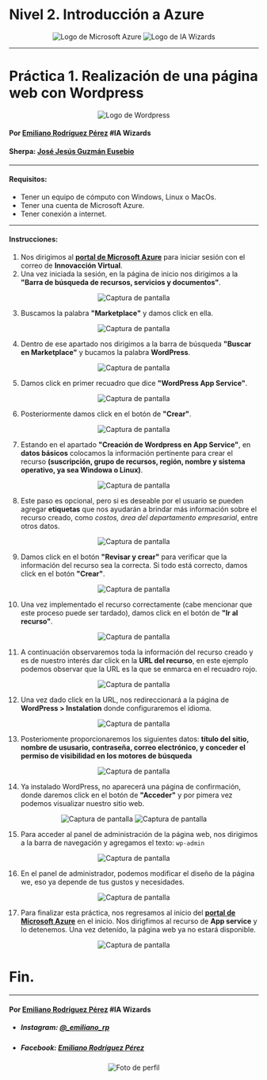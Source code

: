 # Nivel 2. Introducción a Azure
<center>

![Logo de Microsoft Azure](Imágenes/Microsoft_Azure.svg.png) ![Logo de IA Wizards](Imágenes/logocomunidad2.png)

</center>

---
# Práctica 1. Realización de una página web con Wordpress
<center>

![Logo de Wordpress](Imágenes/Logo-WordPress.png)

</center>

#### Por [Emiliano Rodríguez Pérez](https://github.com/Emiliano-RP) #IA Wizards
#### Sherpa: [José Jesús Guzmán Eusebio](https://github.com/josejesusguzman)
---
#### Requisitos:
- Tener un equipo de cómputo con Windows, Linux o MacOs.
- Tener una cuenta de Microsoft Azure.
- Tener conexión a internet.
---
#### Instrucciones:
1. Nos dirigimos al **[portal de Microsoft Azure](https://portal.azure.com/#home)** para iniciar sesión con el correo de **Innovacción Virtual**.
2. Una vez iniciada la sesión, en la página de inicio nos dirigimos a la **"Barra de búsqueda de recursos, servicios y documentos"**. 
<center>

![Captura de pantalla](Imágenes/Captura-de-pantalla-1.png)

</center>

3. Buscamos la palabra **"Marketplace"** y damos click en ella.
<center>

![Captura de pantalla](Imágenes/Captura-de-pantalla-2.png)

</center>

4. Dentro de ese apartado nos dirigimos a la barra de búsqueda **"Buscar en Marketplace"** y bucamos la palabra **WordPress**.
<center>

![Captura de pantalla](Imágenes/Captura-de-pantalla-3.png)

</center>

5. Damos click en primer recuadro que dice **"WordPress App Service"**.
<center>

![Captura de pantalla](Imágenes/Captura-de-pantalla-4.png)

</center>

6. Posteriormente damos click en el botón de **"Crear"**.
<center>

![Captura de pantalla](Imágenes/Captura-de-pantalla-5.png)

</center>

7. Estando en el apartado **"Creación de Wordpress en App Service"**, en **datos básicos** colocamos la información pertinente para crear el recurso **(suscripción, grupo de recursos, región, nombre y sistema operativo, ya sea Windowa o Linux)**.
<center>

![Captura de pantalla](Imágenes/Captura-de-pantalla-6.png)

</center>

8. Este paso es opcional, pero si es deseable por el usuario se pueden agregar **etiquetas** que nos ayudarán a brindar más información sobre el recurso creado, como *costos, área del departamento empresarial*, entre otros datos.
<center>

![Captura de pantalla](Imágenes/Captura-de-pantalla-7.png)

</center>

9. Damos click en el botón **"Revisar y crear"** para verificar que la información del recurso sea la correcta. Si todo está correcto, damos click en el botón **"Crear"**.
<center>

![Captura de pantalla](Imágenes/Captura-de-pantalla-8.png)

</center>

10.  Una vez implementado el recurso correctamente (cabe mencionar que este proceso puede ser tardado), damos click en el botón de **"Ir al recurso"**.
<center>

![Captura de pantalla](Imágenes/Captura-de-pantalla-9.png)

</center>

11. A continuación observaremos toda la información del recurso creado y es de nuestro interés dar click en la **URL del recurso**, en este ejemplo podemos observar que la URL es la que se enmarca en el recuadro rojo.
<center>

![Captura de pantalla](Imágenes/Captura-de-pantalla-10.png)

</center>

12. Una vez dado click en la URL, nos redireccionará a la página de **WordPress > Instalation** donde configuraremos el idioma.
<center>

![Captura de pantalla](Imágenes/Captura-de-pantalla-11.png)

</center>

13. Posteriomente proporcionaremos los siguientes datos: **título del sitio, nombre de ususario, contraseña, correo electrónico, y conceder el permiso de visibilidad en los motores de búsqueda**
<center>

![Captura de pantalla](Imágenes/Captura-de-pantalla-12.png)

</center>

14. Ya instalado WordPress, no aparecerá una página de confirmación, donde daremos click en el botón de **"Acceder"** y por pimera vez podemos visualizar nuestro sitio web.
<center>

![Captura de pantalla](Imágenes/Captura-de-pantalla-13.png)
![Captura de pantalla](Imágenes/Captura-de-pantalla-14.png)

</center>

15. Para acceder al panel de administración de la página web, nos dirigimos a la barra de navegación y agregamos el texto: `wp-admin`

<center>

![Captura de pantalla](Imágenes/Captura-de-pantalla-15.png)

</center>

16. En el panel de administrador, podemos modificar el diseño de la página we, eso ya depende de tus gustos y necesidades.
<center>

![Captura de pantalla](Imágenes/Captura-de-pantalla-16.png)

</center>

17. Para finalizar esta práctica, nos regresamos al inicio del **[portal de Microsoft Azure](https://portal.azure.com/#home)** en el inicio. Nos dirigfimos al recurso de **App service** y lo detenemos. Una vez detenído, la página web ya no estará disponible.
<center>

![Captura de pantalla](Imágenes/Captura-de-pantalla-17.png)

</center>

# Fin.
---
#### Por [Emiliano Rodríguez Pérez](https://github.com/Emiliano-RP) #IA Wizards
- ##### Instagram: [@_emiliano_rp](https://www.instagram.com/_emiliano_rp/)
- ##### Facebook: [Emiliano Rodríguez Pérez](https://www.facebook.com/emiliano.rodriguezperez.94/)

<center>

![Foto de perfil](Imágenes/278746422_4751667654943452_7532415140118527715_n.jpeg)

</center>